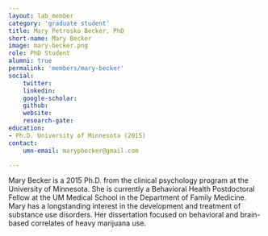 ```yaml
---
layout: lab_member
category: 'graduate student'
title: Mary Petrosko Becker, PhD
short-name: Mary Becker
image: mary-becker.png
role: PhD Student
alumni: true
permalink: 'members/mary-becker'
social:
    twitter: 
    linkedin: 
    google-scholar: 
    github: 
    website:
    research-gate: 
education: 
- Ph.D. University of Minnesota (2015)
contact:
    umn-email: marypbecker@gmail.com

---
```

Mary Becker is a 2015 Ph.D. from the clinical psychology program at the University of Minnesota. She is currently a Behavioral Health Postdoctoral Fellow at the UM Medical School in the Department of Family Medicine. Mary has a longstanding interest in the development and treatment of substance use disorders. Her dissertation focused on behavioral and brain-based correlates of heavy marijuana use.

